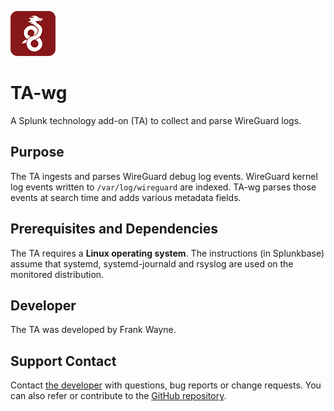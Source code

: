 ![icon](static/appIcon_2x.png)

# TA-wg

A Splunk technology add-on (TA) to collect and parse WireGuard logs.

## Purpose

The TA ingests and parses WireGuard debug log events.
WireGuard kernel log events written to `/var/log/wireguard` are indexed.
TA-wg parses those events at search time and adds various metadata fields.

## Prerequisites and Dependencies

The TA requires a **Linux operating system**. 
The instructions (in Splunkbase) assume that systemd, systemd-journald and rsyslog are used on the monitored distribution.

## Developer

The TA was developed by Frank Wayne.

## Support Contact

Contact [the developer](mailto:frank.wayne@northwestern.edu?subject=TA-wg) with questions, bug reports or change requests. You can also refer or contribute to the [GitHub repository](https://github.com/thatfrankwayne/TA-wg).
